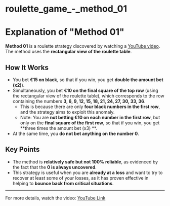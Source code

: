 # roulette_game_-_method_01
# Explanation of "Method 01"

**Method 01** is a roulette strategy discovered by watching a [YouTube video](https://www.youtube.com/watch?v=Pe1TskP2Awo).  
The method uses the **rectangular view of the roulette table**.

## How It Works
- You bet **€15 on black**, so that if you win, you get **double the amount bet (x2)**).
- Simultaneously, you bet **€10 on the final square of the top row** (using the rectangular view of the roulette table), which corresponds to the row containing the numbers **3, 6, 9, 12, 15, 18, 21, 24, 27, 30, 33, 36**.  
  - This is because there are only **four black numbers in the first row**, and the strategy aims to exploit this anomaly.
  - Note: You are **not betting €10 on each number in the first row**, but only on the **final square of the first row**, so that if you win, you get **three times the amount bet (x3) **.
- At the same time, you **do not bet anything on the number 0**.

## Key Points
- The method is **relatively safe but not 100% reliable**, as evidenced by the fact that the **0 is always uncovered**.
- This strategy is useful when you are **already at a loss** and want to try to recover at least some of your losses, as it has proven effective in helping to **bounce back from critical situations**.

---

For more details, watch the video: [YouTube Link](https://www.youtube.com/watch?v=Pe1TskP2Awo)